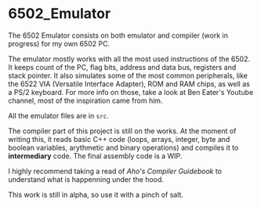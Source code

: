 # 6502_Emulator

The 6502 Emulator consists on both emulator and compiler (work in progress) for my own 6502 PC.

The emulator mostly works with all the most used instructions of the 6502. It keeps count of the PC, flag bits, address and data bus, registers and stack pointer. It also simulates some of the most common
peripherals, like the 6522 VIA (Versatile Interface Adapter), ROM and RAM chips, as well as a PS/2 keyboard. For more info on those, take a look at Ben Eater's Youtube channel, most of the inspiration 
came from him. 

All the emulator files are in `src`.

The compiler part of this project is still on the works. At the moment of writing this, it reads basic C++ code (loops, arrays, integer, byte and boolean variables, arythmetic and binary operations) and compiles 
it to **intermediary** code. The final assembly code is a WIP.

I highly recommend taking a read of _Aho's Compiler Guidebook_ to understand what is happenning under the hood.

This work is still in alpha, so use it with a pinch of salt.
